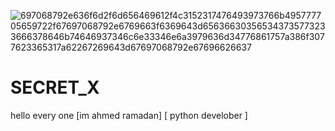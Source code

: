 ![697068792e636f6d2f6d656469612f4c3152317476493973766b495777705659722f67697068792e6769663f6369643d656366303565343735773233666378646b74646937346c6e33346e6a3979636d34776861757a386f3077623365317a62267269643d67697068792e67696626637](https://user-images.githubusercontent.com/90656786/207219069-61411f11-d344-4a96-89d7-c40547df1bc2.gif)
# SECRET_X
hello every one
[im ahmed ramadan]
[ python develober ]
